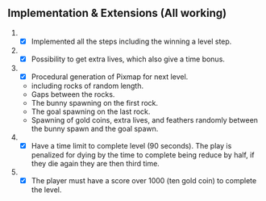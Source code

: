 ## Implementation & Extensions (All working) ##

1. - [x] Implemented all the steps including the winning a level step.
2. - [x] Possibility to get extra lives, which also give a time bonus.
3. - [x] Procedural generation of Pixmap for next level.
	*  including rocks of random length.
	*  Gaps between the rocks.
	*  The bunny spawning on the first rock.
	*  The goal spawning on the last rock.
	*  Spawning of gold coins, extra lives, and feathers randomly between the bunny spawn and the goal spawn.
4. - [x] Have a time limit to complete level (90 seconds). The play is penalized for dying by the time to complete being reduce by half, if they die again they are then third time.
5. - [x] The player must have a score over 1000 (ten gold coin) to complete the level.

